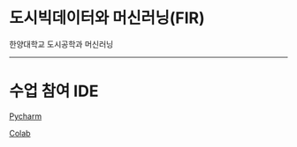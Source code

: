 # 도시빅데이터와 머신러닝(FIR)
한양대학교 도시공학과 머신러닝

***
# 수업 참여 IDE
[Pycharm]("https://www.jetbrains.com/ko-kr/pycharm/download", "pycharm link")

[Colab]("https://colab.research.google.com/?hl=ko", "Colab link")
